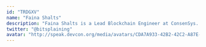 ```yaml
---
id: "TRDGXV"
name: "Faina Shalts"
description: "Faina Shalts is a Lead Blockchain Engineer at ConsenSys. Since joining in 2018, she has worked on Truffle’s open source tool suite. She now leads the Layer 2/Scaling team at Truffle, seeking to make Layer 2 adoption as easy as possible for developers."
twitter: "@bitsplaining"
avatar: "http://speak.devcon.org/media/avatars/CDA7A933-42B2-42C2-A87E-5A6ECC61D666_1_201_a_uQs7xje.jpeg"
---
```

